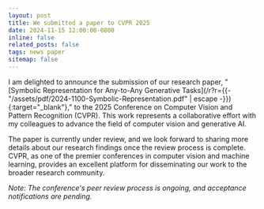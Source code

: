 ```yaml
---
layout: post
title: We submitted a paper to CVPR 2025
date: 2024-11-15 12:00:00-0800
inline: false
related_posts: false
tags: news paper
sitemap: false
---
```


I am delighted to announce the submission of our research paper, "[Symbolic Representation for Any-to-Any Generative Tasks](/r?r={{- "/assets/pdf/2024-1100-Symbolic-Representation.pdf" | escape -}}){:target="_blank"}," to the 2025 Conference on Computer Vision and Pattern Recognition (CVPR). This work represents a collaborative effort with my colleagues to advance the field of computer vision and generative AI.

The paper is currently under review, and we look forward to sharing more details about our research findings once the review process is complete. CVPR, as one of the premier conferences in computer vision and machine learning, provides an excellent platform for disseminating our work to the broader research community.

*Note: The conference's peer review process is ongoing, and acceptance notifications are pending.*